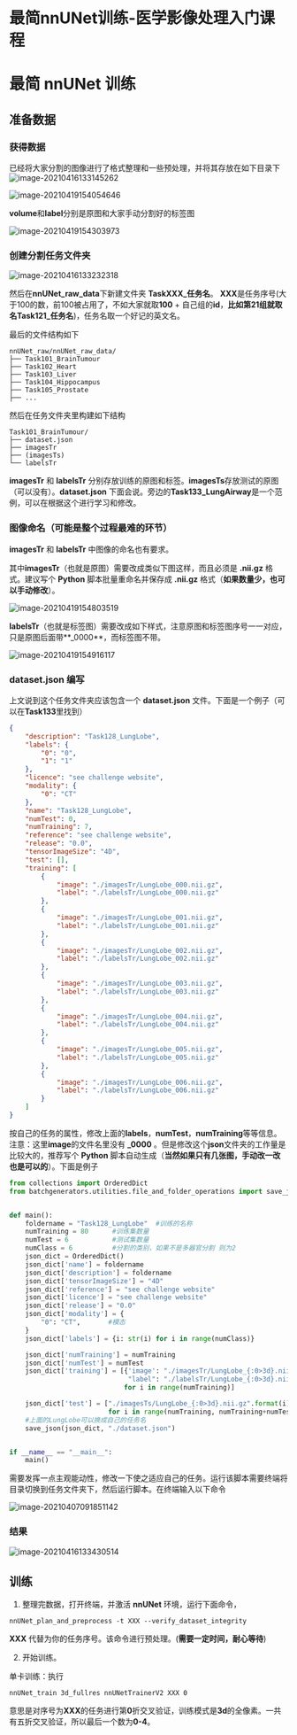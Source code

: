 # 最简nnUNet训练-医学影像处理入门课程


# 最简 nnUNet 训练

## 准备数据
### 获得数据

已经将大家分割的图像进行了格式整理和一些预处理，并将其存放在如下目录下![image-20210416133145262](https://i.loli.net/2021/04/16/g5FoElj8xWQuXSO.png)

![image-20210419154054646](https://i.loli.net/2021/04/19/X8eqG9ENzwyLF3g.png)

**volume**和**label**分别是原图和大家手动分割好的标签图

![image-20210419154303973](https://i.loli.net/2021/04/19/39V6qUzEKvTemCu.png)

### 创建分割任务文件夹

![image-20210416133232318](https://i.loli.net/2021/04/16/nCxsajvOpA8ydeU.png)

然后在**nnUNet_raw_data**下新建文件夹 **TaskXXX_任务名**。 **XXX**是任务序号(大于100的数，前100被占用了，不如大家就取**100** + 自己组的**id**，**比如第21组就取名Task121_任务名**)，任务名取一个好记的英文名。

最后的文件结构如下

   ```
   nnUNet_raw/nnUNet_raw_data/
   ├── Task101_BrainTumour
   ├── Task102_Heart
   ├── Task103_Liver
   ├── Task104_Hippocampus
   ├── Task105_Prostate
   ├── ...
   ```

   然后在任务文件夹里构建如下结构

   ```
   Task101_BrainTumour/
   ├── dataset.json
   ├── imagesTr
   ├── (imagesTs)
   └── labelsTr
   ```

 **imagesTr** 和 **labelsTr** 分别存放训练的原图和标签。**imagesTs**存放测试的原图（可以没有）。**dataset.json** 下面会说。旁边的**Task133_LungAirway**是一个范例，可以在根据这个进行学习和修改。

### 图像命名（可能是整个过程最难的环节）

**imagesTr** 和 **labelsTr** 中图像的命名也有要求。

其中**imagesTr**（也就是原图）需要改成类似下图这样，而且必须是 **.nii.gz** 格式。建议写个 **Python** 脚本批量重命名并保存成 **.nii.gz** 格式（**如果数量少，也可以手动修改**）。

![image-20210419154803519](https://i.loli.net/2021/04/19/n7xAYSG5mcHz1Cl.png)

**labelsTr**（也就是标签图）需要改成如下样式，注意原图和标签图序号一一对应，只是原图后面带**_0000**，而标签图不带。

![image-20210419154916117](https://i.loli.net/2021/04/19/niaxUsvmTVqlDLh.png)

### **dataset.json** 编写

上文说到这个任务文件夹应该包含一个 **dataset.json** 文件。下面是一个例子（可以在**Task133**里找到）

```json
{
    "description": "Task128_LungLobe",
    "labels": {
        "0": "0",
        "1": "1"
    },
    "licence": "see challenge website",
    "modality": {
        "0": "CT"
    },
    "name": "Task128_LungLobe",
    "numTest": 0,
    "numTraining": 7,
    "reference": "see challenge website",
    "release": "0.0",
    "tensorImageSize": "4D",
    "test": [],
    "training": [
        {
            "image": "./imagesTr/LungLobe_000.nii.gz",
            "label": "./labelsTr/LungLobe_000.nii.gz"
        },
        {
            "image": "./imagesTr/LungLobe_001.nii.gz",
            "label": "./labelsTr/LungLobe_001.nii.gz"
        },
        {
            "image": "./imagesTr/LungLobe_002.nii.gz",
            "label": "./labelsTr/LungLobe_002.nii.gz"
        },
        {
            "image": "./imagesTr/LungLobe_003.nii.gz",
            "label": "./labelsTr/LungLobe_003.nii.gz"
        },
        {
            "image": "./imagesTr/LungLobe_004.nii.gz",
            "label": "./labelsTr/LungLobe_004.nii.gz"
        },
        {
            "image": "./imagesTr/LungLobe_005.nii.gz",
            "label": "./labelsTr/LungLobe_005.nii.gz"
        },
        {
            "image": "./imagesTr/LungLobe_006.nii.gz",
            "label": "./labelsTr/LungLobe_006.nii.gz"
        }
    ]
}
```

按自己的任务的属性，修改上面的**labels**，**numTest**，**numTraining**等等信息。注意：这里**image**的文件名里没有 **_0000** 。但是修改这个**json**文件夹的工作量是比较大的，推荐写个 **Python** 脚本自动生成（**当然如果只有几张图，手动改一改也是可以的**）。下面是例子

```python
from collections import OrderedDict
from batchgenerators.utilities.file_and_folder_operations import save_json


def main():
    foldername = "Task128_LungLobe"  #训练的名称
    numTraining = 80      #训练集数量
    numTest = 6           #测试集数量
    numClass = 6          #分割的类别，如果不是多器官分割 则为2
    json_dict = OrderedDict()   
    json_dict['name'] = foldername
    json_dict['description'] = foldername
    json_dict['tensorImageSize'] = "4D"
    json_dict['reference'] = "see challenge website"
    json_dict['licence'] = "see challenge website"
    json_dict['release'] = "0.0"
    json_dict['modality'] = {
        "0": "CT",       #模态
    }
    json_dict['labels'] = {i: str(i) for i in range(numClass)}

    json_dict['numTraining'] = numTraining
    json_dict['numTest'] = numTest
    json_dict['training'] = [{'image': "./imagesTr/LungLobe_{:0>3d}.nii.gz".format(i),
                              "label": "./labelsTr/LungLobe_{:0>3d}.nii.gz".format(i)}
                             for i in range(numTraining)]

    json_dict['test'] = ["./imagesTs/LungLobe_{:0>3d}.nii.gz".format(i)
                         for i in range(numTraining, numTraining+numTest)]
    #上面的LungLobe可以换成自己的任务名
    save_json(json_dict, "./dataset.json")


if __name__ == "__main__":
    main()

```

需要发挥一点主观能动性，修改一下使之适应自己的任务。运行该脚本需要终端将目录切换到任务文件夹下，然后运行脚本。在终端输入以下命令

![image-20210407091851142](https://i.loli.net/2021/04/16/eHynPaEJzmYFuh7.png)

### 结果

![image-20210416133430514](https://i.loli.net/2021/04/16/kKQaYITosiC4NGe.png)

## 训练

1. 整理完数据，打开终端，并激活 **nnUNet** 环境，运行下面命令，

```
nnUNet_plan_and_preprocess -t XXX --verify_dataset_integrity
```

**XXX** 代替为你的任务序号。该命令进行预处理。(**需要一定时间，耐心等待**)

2. 开始训练。

单卡训练：执行

```
nnUNet_train 3d_fullres nnUNetTrainerV2 XXX 0
```

意思是对序号为**XXX**的任务进行第**0**折交叉验证，训练模式是**3d**的全像素。一共有五折交叉验证，所以最后一个数为**0-4**。
